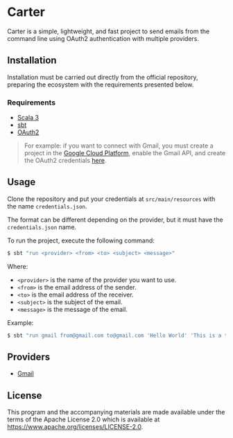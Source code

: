 # Carter

Carter is a simple, lightweight, and fast project to send emails from the command line using OAuth2 authentication with multiple providers.

## Installation

Installation must be carried out directly from the official repository, preparing the ecosystem with the requirements presented below.

### Requirements

- [Scala 3](https://www.scala-lang.org/download/)
- [sbt](https://www.scala-sbt.org/download.html)
- [OAuth2](https://oauth.net/2/)
> For example: if you want to connect with Gmail, you must create a project in the [Google Cloud Platform](https://console.cloud.google.com/), enable the Gmail API, and create the OAuth2 credentials [here](https://console.cloud.google.com/apis/credentials).

## Usage

Clone the repository and put your credentials at `src/main/resources` with the name `credentials.json`.

The format can be different depending on the provider, but it must have the `credentials.json` name.

To run the project, execute the following command:

```bash
$ sbt "run <provider> <from> <to> <subject> <message>"
```
  
  Where:
  - `<provider>` is the name of the provider you want to use.
  - `<from>` is the email address of the sender.
  - `<to>` is the email address of the receiver.
  - `<subject>` is the subject of the email.
  - `<message>` is the message of the email.

Example:

```bash
$ sbt "run gmail from@gmail.com to@gmail.com 'Hello World' 'This is a test'"
```

## Providers

- [Gmail](https://www.google.com/gmail/)
  
## License

This program and the accompanying materials are made available under the
terms of the Apache License 2.0 which is available at 
https://www.apache.org/licenses/LICENSE-2.0.